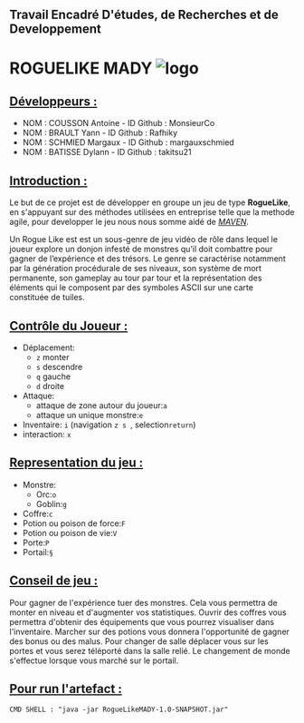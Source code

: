 ## Travail Encadré D'études, de Recherches et de Developpement
# ROGUELIKE MADY ![logo](https://camo.githubusercontent.com/4d163bf1a7370e0a80b888da3620a8ab2bf5c3dd067d131ada16305edf8308c6/68747470733a2f2f696d672e736869656c64732e696f2f62616467652f2d4a6176612d4646413631313f7374796c653d666c6174266c6f676f3d6a617661266c6f676f436f6c6f723d666666666666)


## <u>Développeurs :</u>

- NOM : COUSSON Antoine - ID Github : MonsieurCo
- NOM : BRAULT Yann - ID Github : Rafhiky
- NOM : SCHMIED Margaux - ID Github : margauxschmied
- NOM : BATISSE Dylann - ID Github : takitsu21



## <u>Introduction :</u>
Le but de ce projet est de développer en groupe un jeu de type <b>RogueLike</b>,
en s'appuyant sur des méthodes utilisées en entreprise telle que la methode agile, 
pour developper le jeu nous nous somme aidé de <i>[MAVEN](https://maven.apache.org/). </i>

Un Rogue Like est est un sous-genre de jeu vidéo de rôle 
dans lequel le joueur explore un donjon infesté de monstres qu’il doit combattre pour gagner de l’expérience et des trésors.
Le genre se caractérise notamment par la génération procédurale de ses niveaux, son système de mort permanente, 
son gameplay au tour par tour et la représentation des éléments qui le composent par des symboles ASCII sur une carte constituée de tuiles.




## <u>Contrôle du Joueur :</u>
 - Déplacement: 
    - ``z`` monter
    - ``s`` descendre
    - ``q`` gauche
    - ``d`` droite
 - Attaque: 
    - attaque de zone autour du joueur:``a``
    - attaque un unique monstre:``e``
 - Inventaire: ``i`` (navigation ``z s ``, selection``return``)
 - interaction: ``x``

## <u>Representation du jeu :</u>
- Monstre:
   - Orc:``o``
   - Goblin:``g``
- Coffre:``c``
- Potion ou poison de force:``F``
- Potion ou poison de vie:``V``
- Porte:``P``
- Portail:``§``

## <u>Conseil de jeu :</u>
Pour gagner de l'expérience tuer des monstres. Cela vous permettra de monter en niveau et d'augmenter vos statistiques.
Ouvrir des coffres vous permettra d'obtenir des équipements que vous pourrez visualiser dans l'inventaire.
Marcher sur des potions vous donnera l'opportunité de gagner des bonus ou des malus.
Pour changer de salle déplacer vous sur les portes et vous serez téléporté dans la salle relié.
Le changement de monde s'effectue lorsque vous marché sur le portail.





## <u>Pour run l'artefact : </u>
```
CMD SHELL : "java -jar RogueLikeMADY-1.0-SNAPSHOT.jar"
````
